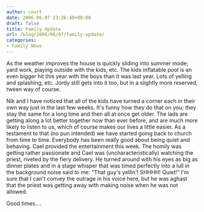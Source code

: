 ```yaml
---
author: court
date: 2006-06-07 13:26:40+00:00
draft: false
title: Family Update
url: /blog/2006/06/07/family-update/
categories:
- Family News
---
```


As the weather improves the house is quickly sliding into summer mode; yard work, playing outside with the kids, etc.  The kids inflatable pool is an even bigger hit this year with the boys than it was last year.  Lots of yelling and splashing, etc.  Jordy still gets into it too, but in a slightly more reserved, tween way of course.

Nik and I have noticed that all of the kids have turned a corner each in their own way just in the last few weeks.  It's funny how they do that on you; they stay the same for a long time and then all at once get older.  The lads are getting along a lot better together now than ever before, and are much more likely to listen to us, which of course makes our lives a little easier.  As a testament to that (no pun intended) we have started going back to church from time to time.  Everybody has been really good about being quiet and behaving.  Cael provided the entertainment this week.  The homily was getting rather passionate and Cael was (uncharacteristically) watching the priest, riveted by the fiery delivery.  He turned around with his eyes as big as dinner plates and in a stage whisper that was timed perfectly into a lull in the background noise said to me:  "That guy's yellin'!  SHHHH! Quiet!"  I'm sure that I can't convey the outrage in his voice here, but he was aghast that the priest was getting away with making noise when he was not allowed.  

Good times....
